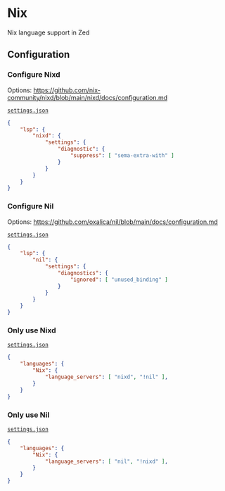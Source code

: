 # Nix

Nix language support in Zed

## Configuration

### Configure Nixd

Options: <https://github.com/nix-community/nixd/blob/main/nixd/docs/configuration.md>

[`settings.json`](https://zed.dev/docs/configuring-zed#settings-files)
```json
{
	"lsp": {
		"nixd": {
			"settings": {
				"diagnostic": {
					"suppress": [ "sema-extra-with" ]
				}
			}
		}
	}
}
```

### Configure Nil

Options: <https://github.com/oxalica/nil/blob/main/docs/configuration.md>

[`settings.json`](https://zed.dev/docs/configuring-zed#settings-files)
```json
{
	"lsp": {
		"nil": {
			"settings": {
 				"diagnostics": {
					"ignored": [ "unused_binding" ]
				}
			}
		}
	}
}
```

### Only use Nixd

[`settings.json`](https://zed.dev/docs/configuring-zed#settings-files)
```json
{
	"languages": {
		"Nix": {
			"language_servers": [ "nixd", "!nil" ],
		}
	}
}

```

### Only use Nil

[`settings.json`](https://zed.dev/docs/configuring-zed#settings-files)
```json
{
	"languages": {
		"Nix": {
			"language_servers": [ "nil", "!nixd" ],
		}
	}
}

```
